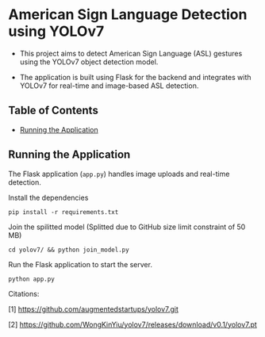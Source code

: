 # American Sign Language Detection using YOLOv7

- This project aims to detect American Sign Language (ASL) gestures using the YOLOv7 object detection model.

- The application is built using Flask for the backend and integrates with YOLOv7 for real-time and image-based ASL detection.

## Table of Contents
- [Running the Application](#running-the-application)

## Running the Application

The Flask application (`app.py`) handles image uploads and real-time detection.

Install the dependencies

```
pip install -r requirements.txt
```

Join the spilitted model (Splitted due to GitHub size limit constraint of 50 MB)
```
cd yolov7/ && python join_model.py
```

Run the Flask application to start the server.

```
python app.py
```

Citations:

[1] https://github.com/augmentedstartups/yolov7.git

[2] https://github.com/WongKinYiu/yolov7/releases/download/v0.1/yolov7.pt
